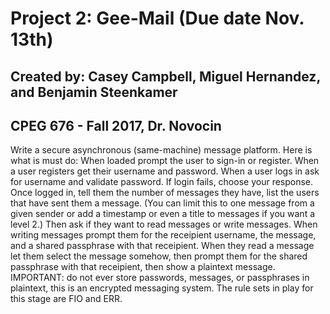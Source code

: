 # Project 2: Gee-Mail (Due date Nov. 13th)
## Created by: Casey Campbell, Miguel Hernandez, and Benjamin Steenkamer
## CPEG 676 - Fall 2017, Dr. Novocin
Write a secure asynchronous (same-machine) message platform. Here is what is must do: When loaded prompt the user to sign-in or register.
When a user registers get their username and password. When a user logs in ask for username and validate password. If login fails, choose your response. Once logged in, tell them
the number of messages they have, list the users that have sent them a message. (You can limit this to one message from a given sender or add a timestamp or even a title to messages
if you want a level 2.) Then ask if they want to read messages or write messages. When writing messages prompt them for the receipient username, the message, and a shared passphrase
with that receipient. When they read a message let them select the message somehow, then prompt them for the shared passphrase with that receipient, then show a plaintext message.
IMPORTANT: do not ever store passwords, messages, or passphrases in plaintext, this is an encrypted messaging system. The rule sets in play for this stage are FIO and ERR.